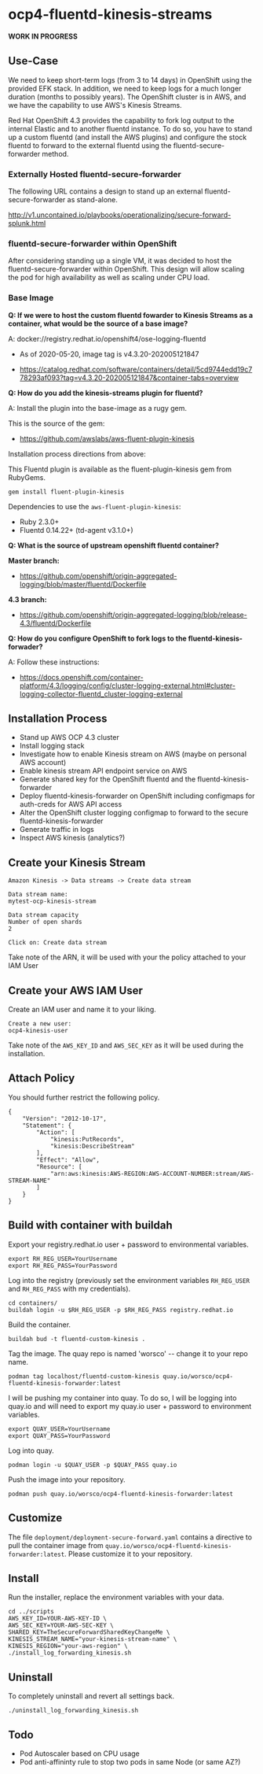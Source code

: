 # ocp4-fluentd-kinesis-streams

**WORK IN PROGRESS**

## Use-Case

We need to keep short-term logs (from 3 to 14 days) in OpenShift using the provided EFK stack.  In addition, we need to keep logs for a much longer duration (months to possibly years).  The OpenShift cluster is in AWS, and we have the capability to use AWS's Kinesis Streams.  

Red Hat OpenShift 4.3 provides the capability to fork log output to the internal Elastic and to another fluentd instance.  To do so, you have to stand up a custom fluentd (and install the AWS plugins) and configure the stock fluentd to forward to the external fluentd
using the fluentd-secure-forwarder method.

### Externally Hosted fluentd-secure-forwarder

The following URL contains a design to stand up an external fluentd-secure-forwarder as stand-alone.

http://v1.uncontained.io/playbooks/operationalizing/secure-forward-splunk.html

### fluentd-secure-forwarder within OpenShift

After considering standing up a single VM, it was decided to host the fluentd-secure-forwarder within OpenShift.  This design will allow scaling the pod for high availability as well as scaling under CPU load.

### Base Image

**Q: If we were to host the custom fluentd fowarder to Kinesis Streams as a container, what would be the source of a base image?**

A: docker://registry.redhat.io/openshift4/ose-logging-fluentd

* As of 2020-05-20, image tag is v4.3.20-202005121847

* https://catalog.redhat.com/software/containers/detail/5cd9744edd19c778293af093?tag=v4.3.20-202005121847&container-tabs=overview

**Q: How do you add the kinesis-streams plugin for fluentd?**

A: Install the plugin into the base-image as a rugy gem.

This is the source of the gem:

* https://github.com/awslabs/aws-fluent-plugin-kinesis

Installation process directions from above:

This Fluentd plugin is available as the fluent-plugin-kinesis gem from RubyGems.

`gem install fluent-plugin-kinesis`

Dependencies to use the `aws-fluent-plugin-kinesis`:

* Ruby 2.3.0+
* Fluentd 0.14.22+ (td-agent v3.1.0+)

**Q: What is the source of upstream openshift fluentd container?**

**Master branch:**

* https://github.com/openshift/origin-aggregated-logging/blob/master/fluentd/Dockerfile

**4.3 branch:**

* https://github.com/openshift/origin-aggregated-logging/blob/release-4.3/fluentd/Dockerfile

**Q: How do you configure OpenShift to fork logs to the fluentd-kinesis-forwader?**

A: Follow these instructions:

* https://docs.openshift.com/container-platform/4.3/logging/config/cluster-logging-external.html#cluster-logging-collector-fluentd_cluster-logging-external

## Installation Process

* Stand up AWS OCP 4.3 cluster
* Install logging stack
* Investigate how to enable Kinesis stream on AWS (maybe on personal AWS account)
* Enable kinesis stream API endpoint service on AWS
* Generate shared key for the OpenShift fluentd and the fluentd-kinesis-forwarder
* Deploy fluentd-kinesis-forwarder on OpenShift including configmaps for auth-creds for AWS API access
* Alter the OpenShift cluster logging configmap to forward to the secure fluentd-kinesis-forwarder
* Generate traffic in logs
* Inspect AWS kinesis (analytics?)

## Create your Kinesis Stream

```
Amazon Kinesis -> Data streams -> Create data stream

Data stream name:
mytest-ocp-kinesis-stream

Data stream capacity
Number of open shards
2

Click on: Create data stream
```

Take note of the ARN, it will be used with your the policy attached to your IAM User

## Create your AWS IAM User

Create an IAM user and name it to your liking.

```
Create a new user:
ocp4-kinesis-user
```

Take note of the `AWS_KEY_ID` and `AWS_SEC_KEY` as it will be used during the installation.

## Attach Policy

You should further restrict the following policy.

```
{
    "Version": "2012-10-17",
    "Statement": {
        "Action": [
            "kinesis:PutRecords",
            "kinesis:DescribeStream"
        ],
        "Effect": "Allow",
        "Resource": [
            "arn:aws:kinesis:AWS-REGION:AWS-ACCOUNT-NUMBER:stream/AWS-STREAM-NAME"
        ]
    }
}
```

## Build with container with buildah

Export your registry.redhat.io user + password to environmental variables.

```
export RH_REG_USER=YourUsername
export RH_REG_PASS=YourPassword
```

Log into the registry (previously set the environment variables `RH_REG_USER` and `RH_REG_PASS` with my credentials).

```
cd containers/
buildah login -u $RH_REG_USER -p $RH_REG_PASS registry.redhat.io
```

Build the container.

```
buildah bud -t fluentd-custom-kinesis .
```

Tag the image. The quay repo is named 'worsco' -- change it to your repo name.

```
podman tag localhost/fluentd-custom-kinesis quay.io/worsco/ocp4-fluentd-kinesis-forwarder:latest
```

I will be pushing my container into quay.  To do so, I will be logging into quay.io and will need to
export my quay.io user + password to environment variables.

```
export QUAY_USER=YourUsername
export QUAY_PASS=YourPassword
```

Log into quay.

```
podman login -u $QUAY_USER -p $QUAY_PASS quay.io
```

Push the image into your repository.

```
podman push quay.io/worsco/ocp4-fluentd-kinesis-forwarder:latest
```

## Customize

The file `deployment/deployment-secure-forward.yaml` contains a directive to
pull the container image from `quay.io/worsco/ocp4-fluentd-kinesis-forwarder:latest`.
Please customize it to your repository.

## Install

Run the installer, replace the environment variables with your data.

```
cd ../scripts
AWS_KEY_ID=YOUR-AWS-KEY-ID \
AWS_SEC_KEY=YOUR-AWS-SEC-KEY \
SHARED_KEY=TheSecureForwardSharedKeyChangeMe \
KINESIS_STREAM_NAME="your-kinesis-stream-name" \
KINESIS_REGION="your-aws-region" \
./install_log_forwarding_kinesis.sh

```

## Uninstall

To completely uninstall and revert all settings back.

```
./uninstall_log_forwarding_kinesis.sh
```

## Todo

* Pod Autoscaler based on CPU usage
* Pod anti-affininty rule to stop two pods in same Node (or same AZ?)
